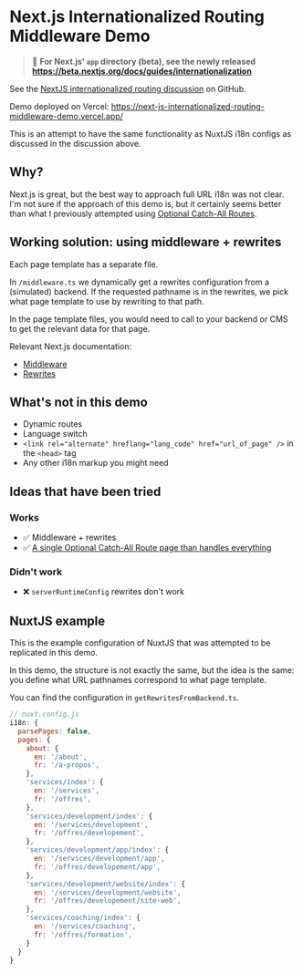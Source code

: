 # Next.js Internationalized Routing Middleware Demo

> 🚀 **For Next.js' `app` directory (beta), see the newly released https://beta.nextjs.org/docs/guides/internationalization**

See the [NextJS internationalized routing discussion](https://github.com/vercel/next.js/discussions/18485#discussioncomment-3731075) on GitHub.

Demo deployed on Vercel: https://next-js-internationalized-routing-middleware-demo.vercel.app/

This is an attempt to have the same functionality as NuxtJS i18n configs as discussed in the discussion above.

## Why?

Next.js is great, but the best way to approach full URL i18n was not clear. I'm not sure if the approach of this demo is, but it certainly seems better than what I previously attempted using [Optional Catch-All Routes](https://github.com/EddyVinck/nextjs-translated-paths-demo).

## Working solution: using middleware + rewrites

Each page template has a separate file.

In `/middleware.ts` we dynamically get a rewrites configuration from a (simulated) backend. If the requested pathname is in the rewrites, we pick what page template to use by rewriting to that path.

In the page template files, you would need to call to your backend or CMS to get the relevant data for that page.

Relevant Next.js documentation:

- [Middleware](https://nextjs.org/docs/advanced-features/middleware)
- [Rewrites](https://nextjs.org/docs/api-reference/next.config.js/rewrites)

## What's not in this demo

- Dynamic routes
- Language switch
- `<link rel="alternate" hreflang="lang_code" href="url_of_page" />` in the `<head>` tag
- Any other i18n markup you might need

## Ideas that have been tried

### Works

- ✅ Middleware + rewrites
- ✅ [A single Optional Catch-All Route page than handles everything](https://github.com/EddyVinck/nextjs-translated-paths-demo)

### Didn't work

- ❌ `serverRuntimeConfig` rewrites don't work

## NuxtJS example

This is the example configuration of NuxtJS that was attempted to be replicated in this demo.

In this demo, the structure is not exactly the same, but the idea is the same: you define what URL pathnames correspond to what page template.

You can find the configuration in `getRewritesFromBackend.ts`.

```js
// nuxt.config.js
i18n: {
  parsePages: false,
  pages: {
    about: {
      en: '/about',
      fr: '/a-propos',
    },
    'services/index': {
      en: '/services',
      fr: '/offres',
    },
    'services/development/index': {
      en: '/services/development',
      fr: '/offres/developement',
    },
    'services/development/app/index': {
      en: '/services/development/app',
      fr: '/offres/developement/app',
    },
    'services/development/website/index': {
      en: '/services/development/website',
      fr: '/offres/developement/site-web',
    },
    'services/coaching/index': {
      en: '/services/coaching',
      fr: '/offres/formation',
    }
  }
}
```
